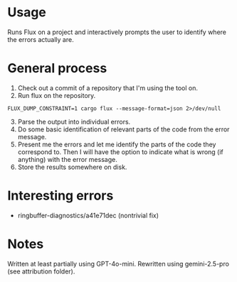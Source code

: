 # Usage

Runs Flux on a project and interactively prompts the user to identify where the errors actually are.

# General process

1. Check out a commit of a repository that I'm using the tool on.
2. Run flux on the repository.
  ```
  FLUX_DUMP_CONSTRAINT=1 cargo flux --message-format=json 2>/dev/null
  ```
3. Parse the output into individual errors.
4. Do some basic identification of relevant parts of the code from the error message.
5. Present me the errors and let me identify the parts of the code they correspond to. Then I will have the option to indicate what is wrong (if anything) with the error message.
6. Store the results somewhere on disk.

# Interesting errors

- ringbuffer-diagnostics/a41e71dec (nontrivial fix)

# Notes

Written at least partially using GPT-4o-mini.
Rewritten using gemini-2.5-pro (see attribution folder).
